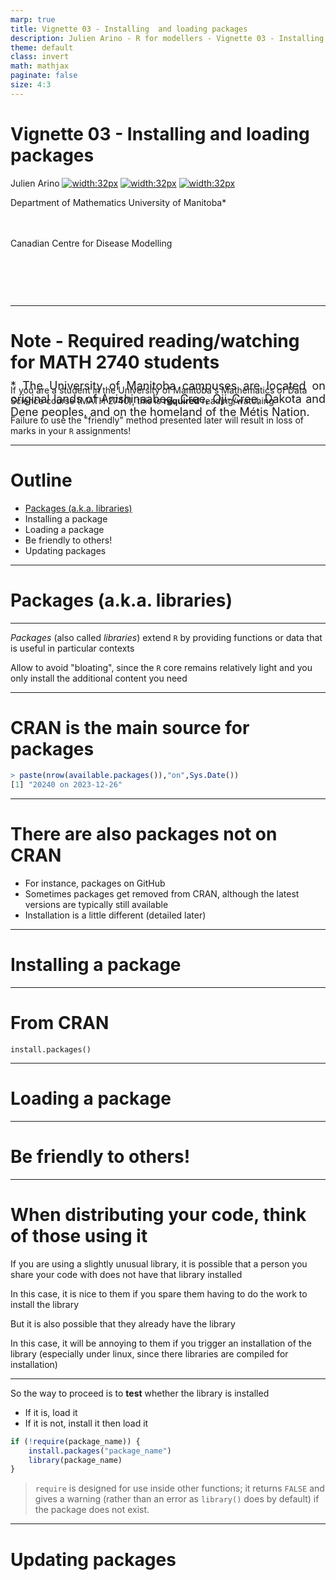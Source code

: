 ```yaml
---
marp: true
title: Vignette 03 - Installing  and loading packages
description: Julien Arino - R for modellers - Vignette 03 - Installing and loading packages.
theme: default
class: invert
math: mathjax
paginate: false
size: 4:3
---
```


<style>
  .theorem {
    text-align:justify;
    background-color:#16a085;
    border-radius:20px;
    padding:10px 20px 10px 20px;
    box-shadow: 0px 1px 5px #999;  margin-bottom: 10px;
  }
  .definition {
    text-align:justify;
    background-color:#ededde;
    border-radius:20px;
    padding:10px 20px 10px 20px;
    box-shadow: 0px 1px 5px #999;
    margin-bottom: 10px;
  }
  img[alt~="center"] {
    display: block;
    margin: 0 auto;
  }
</style>

<!-- backgroundColor: black -->
<!-- _backgroundImage: "linear-gradient(to top, #85110d, 1%, black)" -->
# Vignette 03 - Installing and loading packages

Julien Arino [![width:32px](https://raw.githubusercontent.com/julien-arino/presentations/main/FIGS/icons/email-round.png)](mailto:Julien.Arino@umanitoba.ca) [![width:32px](https://raw.githubusercontent.com/julien-arino/presentations/main/FIGS/icons/world-wide-web.png)](https://julien-arino.github.io/) [![width:32px](https://raw.githubusercontent.com/julien-arino/presentations/main/FIGS/icons/github-icon.png)](https://github.com/julien-arino)

Department of Mathematics
University of Manitoba*

<div style = "font-size:18px; margin-top:-10px; padding-bottom:30px;"></div>

Canadian Centre for Disease Modelling

<div style = "text-align: justify; position: relative; bottom: -5%; font-size:18px;">
* The University of Manitoba campuses are located on original lands of Anishinaabeg, Cree, Oji-Cree, Dakota and Dene peoples, and on the homeland of the Métis Nation.</div>

---

# <!--fit-->Note - Required reading/watching for MATH 2740 students

If you are a student in the University of Manitoba's Mathematics of Data Science course (MATH 2740), this is **required** reading/watching

Failure to use the "friendly" method presented later will result in loss of marks in your `R` assignments!

---

<!-- _backgroundImage: "radial-gradient(red,30%,black)" -->
# Outline

- [Packages (a.k.a. libraries)](#sec:packages)
- Installing a package
- Loading a package
- Be friendly to others!
- Updating packages

---

<!-- _backgroundImage: "linear-gradient(to bottom, red, black)" -->
<a id="sec:packages"></a>
# <!--fit-->Packages (a.k.a. libraries)

---

*Packages* (also called *libraries*) extend `R` by providing functions or data that is useful in particular contexts

Allow to avoid "bloating", since the `R` core remains relatively light and you only install the additional content you need

---

# CRAN is the main source for packages

```R
> paste(nrow(available.packages()),"on",Sys.Date())
[1] "20240 on 2023-12-26"
```

---

# There are also packages not on CRAN

- For instance, packages on GitHub
- Sometimes packages get removed from CRAN, although the latest versions are typically still available
- Installation is a little different (detailed later)

---

<!-- _backgroundImage: "linear-gradient(to bottom, red, black)" -->
# <!--fit-->Installing a package

---

# From CRAN

`install.packages()`

---

<!-- _backgroundImage: "linear-gradient(to bottom, red, black)" -->
# <!--fit-->Loading a package

---

<!-- _backgroundImage: "linear-gradient(to bottom, red, black)" -->
# <!--fit-->Be friendly to others!

---

# <!--fit-->When distributing your code, think of those using it

If you are using a slightly unusual library, it is possible that a person you share your code with does not have that library installed

In this case, it is nice to them if you spare them having to do the work to install the library

But it is also possible that they already have the library

In this case, it will be annoying to them if you trigger an installation of the library (especially under linux, since there libraries are compiled for installation)

---

So the way to proceed is to **test** whether the library is installed

- If it is, load it
- If it is not, install it then load it

```R
if (!require(package_name)) {
    install.packages("package_name")
    library(package_name)
}
```
> `require` is designed for use inside other functions; it returns `FALSE` and gives a warning (rather than an error as `library()` does by default) if the package does not exist.

---

<!-- _backgroundImage: "linear-gradient(to bottom, red, black)" -->
# <!--fit-->Updating packages

